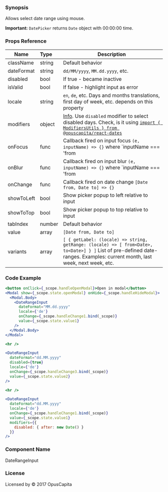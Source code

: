 ### Synopsis

Allows select date range using mouse.

**Important:** `DatePicker` returns `Date` object with 00:00:00 time.

### Props Reference

| Name                           | Type                    | Description                                                                                                                                                                                                           |
| ------------------------------ | :---------------------- | -----------------------------------------------------------                                                                                                                                                           |
| className                      | string                  | Default behavior                                                                                                                                                                                                      |
| dateFormat                     | string                  | `dd/MM/yyyy`, `MM.dd.yyyy`, etc.                                                                                                                                                                                      |
| disabled                       | bool                    | If true - became inactive                                                                                                                                                                                             |
| isValid                        | bool                    | If false - highlight input as error                                                                                                                                                                                   |
| locale                         | string                  | `en`, `de`, etc. Days and months translations, first day of week, etc. depends on this property                                                                                                                       |
| modifiers                      | object                  | [Info](https://github.com/gpbl/react-day-picker/blob/v6.1.0/docs/docs/modifiers.md). Use `disabled` modifier to select disabled days. Check, is it using [`import { ModifiersUtils } from @opuscapita/react-dates`](https://github.com/gpbl/react-day-picker/blob/v6.1.0/docs/docs/utils-modifiers.md) |
| onFocus                        | func                    | Callback fired on input focus `(e, inputName) => {}` where `inputName === 'from                                                                                                                                       |
| onBlur                         | func                    | Callback fired on input blur `(e, inputName) => {}`  where `inputName === 'from                                                                                                                                       |
| onChange                       | func                    | Callback fired on date change `[Date from, Date to] => {}`                                                                                                                                                            |
| showToLeft                     | bool                    | Show picker popup to left relative to input                                                                                                                                                                           |
| showToTop                      | bool                    | Show picker popup to top relative to input                                                                                                                                                                            |
| tabIndex                       | number                  | Default behavior                                                                                                                                                                                                      |
| value                          | array                   | `[Date from, Date to]`                                                                                                                                                                                                |
| variants                       | array                   | `[ { getLabel: (locale) => string, getRange: (locale) => [ from<Date>, to<Date>] } ]` List of pre-defined date-ranges. Examples: current month, last week, next week, etc.                                            |

### Code Example

```jsx
<button onClick={_scope.handleOpenModal}>Open in modal</button>
<Modal show={_scope.state.openModal} onHide={_scope.handleHideModal}>
  <Modal.Body>
    <DateRangeInput
      dateFormat="MM.dd.yyyy"
      locale={'de'}
      onChange={_scope.handleChange1.bind(_scope)}
      value={_scope.state.value1}
    />
  </Modal.Body>
</Modal>

<hr />

<DateRangeInput
  dateFormat="dd.MM.yyyy"
  disabled={true}
  locale={'de'}
  onChange={_scope.handleChange3.bind(_scope)}
  value={_scope.state.value2}
/>

<hr />

<DateRangeInput
  dateFormat="dd.MM.yyyy"
  locale={'de'}
  onChange={_scope.handleChange1.bind(_scope)}
  value={_scope.state.value1}
  modifiers={{
    disabled: { after: new Date() }
  }}
/>
```

### Component Name

DateRangeInput

### License

Licensed by © 2017 OpusCapita
